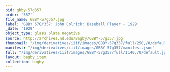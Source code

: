 ```yaml
---
pid: gbby-57g357
order: '357'
file_name: GBBY-57g357.jpg
label: 'GBBY 57G/357: John Colrick: Baseball Player - 1929'
_date: '1929'
object_type: glass plate negative
source: http://archives.nd.edu/Bagby/GBBY-57g357.jpg
thumbnail: "/img/derivatives/iiif/images/GBBY-57g357/full/250,/0/default.jpg"
manifest: "/img/derivatives/iiif/images/GBBY-57g357/manifest.json"
full: "/img/derivatives/iiif/images/GBBY-57g357/full/1140,/0/default.jpg"
layout: bagby_item
collection: bagby
---
```

